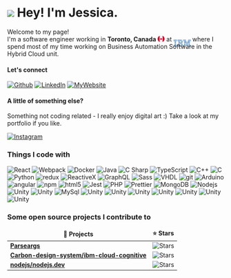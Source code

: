 

<!--
### Hi there 👋
**JessNah/JessNah** is a ✨ _special_ ✨ repository because its `README.md` (this file) appears on your GitHub profile.

Here are some ideas to get you started:

- 🔭 I’m currently working on ...
- 🌱 I’m currently learning ...
- 👯 I’m looking to collaborate on ...
- 🤔 I’m looking for help with ...
- 💬 Ask me about ...
- 📫 How to reach me: ...
- 😄 Pronouns: ...
- ⚡ Fun fact: ...
-->


<!-- "https://emojis.slackmojis.com/emojis/images/1471045852/842/hi.gif?1471045852" -->
# <img src="https://emojis.slackmojis.com/emojis/images/1531849430/4246/blob-sunglasses.gif?1531849430" width="30"/> Hey! I'm Jessica.

<p>Welcome to my page! </br> I'm a software engineer working in <b>Toronto, Canada</b> <img src="Assets/Images/canada.svg" width="16" style="max-width: 100%;margin-bottom: -2px;"/> at <img src="Assets/Images/ibm.svg" width="40" style="margin-bottom:-12px"> where I spend most of my time working on Business Automation Software in the Hybrid Cloud unit. </p>
<!--
I'm incredibly passionate and driven when it comes to coding and working on projects in a full-stack capacity. Being a tech enthusiast & a developer advocate, I am always open to collaborating on projects and innovative/disruptive ideas. So please feel free to reach out to me for anything at all!
What I've been upto lately? It's been a thrilling journey starting to contribute to and be part of the open-source community. -->

#### Let's connect

<p>
<a href="https://github.com/JessNah" target="_blank"><img alt="Github" src="https://img.shields.io/badge/GitHub-%2312100E.svg?&style=for-the-badge&logo=Github&logoColor=white&color=833AB4" /></a> 
<!-- <a href="https://twitter.com/Guibz16" target="_blank"><img alt="Twitter" src="https://img.shields.io/badge/twitter-%231DA1F2.svg?&style=for-the-badge&logo=twitter&logoColor=white" /></a> -->
<a href="https://www.linkedin.com/in/jessicanahulan" target="_blank"><img alt="LinkedIn" src="https://img.shields.io/badge/linkedin-%230077B5.svg?&style=for-the-badge&logo=linkedin&logoColor=white" /></a>
<a href="http://jessnah.github.io" target="_blank"><img alt="MyWebsite" src="https://img.shields.io/badge/my_website-%2312100E.svg?&style=for-the-badge&logo=GitHubSponsors&logoColor=white&color=3bbfb2" /></a>
<!-- <a href="https://medium.com/@th.guibert" target="_blank"><img alt="Medium" src="https://img.shields.io/badge/medium-%2312100E.svg?&style=for-the-badge&logo=medium&logoColor=white" /></a> -->

#### A little of something else?

Something not coding related - I really enjoy digital art :) Take a look at my portfolio if you like.

<a href="https://www.instagram.com/jessx.art" target="_blank"><img alt="Instagram" src="https://img.shields.io/badge/instagram-%2312100E.svg?&style=for-the-badge&logo=instagram&logoColor=white&color=C13584" /></a>
</p>

<h3>Things I code with</h3>
<p>
  <img alt="React" src="https://img.shields.io/badge/-React-45b8d8?style=flat-square&logo=react&logoColor=white" />
  <img alt="Webpack" src="https://img.shields.io/badge/-Webpack-8DD6F9?style=flat-square&logo=webpack&logoColor=white" /> 
  <img alt="Docker" src="https://img.shields.io/badge/-Docker-46a2f1?style=flat-square&logo=docker&logoColor=white" />
  <img alt="Java" src="https://img.shields.io/badge/-Java-2088FF?style=flat-square&logo=java&logoColor=white" />
  <img alt="C Sharp" src="https://img.shields.io/badge/-C%23-1a73e8?style=flat-square&logoColor=white" />
  <img alt="TypeScript" src="https://img.shields.io/badge/-TypeScript-007ACC?style=flat-square&logo=typescript&logoColor=white" />
  <img alt="C++" src="https://img.shields.io/badge/-C++-5849BE?style=flat-square&logo=Cplusplus&logoColor=white" />
  <img alt="C" src="https://img.shields.io/badge/-C-311C87?style=flat-square&logo=C&logoColor=white" />
  <img alt="Python" src="https://img.shields.io/badge/-Python-430098?style=flat-square&logo=python&logoColor=white" />
  <img alt="redux" src="https://img.shields.io/badge/-Redux-764ABC?style=flat-square&logo=redux&logoColor=white" />
  <img alt="ReactiveX" src="https://img.shields.io/badge/-RxJs-B7178C?style=flat-square&logo=reactivex&logoColor=white" />
  <img alt="GraphQL" src="https://img.shields.io/badge/-GraphQL-E10098?style=flat-square&logo=graphql&logoColor=white" />
  <img alt="Sass" src="https://img.shields.io/badge/-Sass-CC6699?style=flat-square&logo=sass&logoColor=white" />
  <img alt="VHDL" src="https://img.shields.io/badge/-VHDL-db7092?style=flat-square&logoColor=white" />
  <img alt="git" src="https://img.shields.io/badge/-Git-F05032?style=flat-square&logo=git&logoColor=white" />
  <img alt="Arduino" src="https://img.shields.io/badge/-Arduino-ea2845?style=flat-square&logo=arduino&logoColor=white" />
  <img alt="angular" src="https://img.shields.io/badge/-Angular-DD0031?style=flat-square&logo=angular&logoColor=white" />
  <img alt="npm" src="https://img.shields.io/badge/-NPM-CB3837?style=flat-square&logo=npm&logoColor=white" />
  <img alt="html5" src="https://img.shields.io/badge/-HTML/CSS/HTML5-E34F26?style=flat-square&logo=html5&logoColor=white" />
  <img alt="Jest" src="https://img.shields.io/badge/-Jest-EC4A3F?style=flat-square&logo=Jest&logoColor=white" />
  <img alt="PHP" src="https://img.shields.io/badge/-PHP-F9A03C?style=flat-square&logo=php&logoColor=white" />
  <img alt="Prettier" src="https://img.shields.io/badge/-Prettier-F7B93E?style=flat-square&logo=prettier&logoColor=white" />
  <img alt="MongoDB" src="https://img.shields.io/badge/-MongoDB-13aa52?style=flat-square&logo=mongodb&logoColor=white" />
  <img alt="Nodejs" src="https://img.shields.io/badge/-Nodejs-43853d?style=flat-square&logo=Node.js&logoColor=white" />
  <img alt="Unity" src="https://img.shields.io/badge/Unity-%2312100E.svg?&style=flat-square&logo=Unity&logoColor=white&color=0dba89" />
  <img alt="Unity" src="https://img.shields.io/badge/JavaScript-informational?style=flat-square&logo=JavaScript&logoColor=white&color=4ad4d4" />
  <img alt="MySql" src="https://img.shields.io/badge/-MySQL-4aadd4?style=flat-square&logo=MySQL&logoColor=white" />
  <img alt="Unity" src="https://img.shields.io/badge/HTML/CSS/HTML5-informational?style=flat-square&logo=html5&logoColor=white&color=4a83d4" />	
  <img alt="Unity" src="https://img.shields.io/badge/TensorFlow-informational?style=flat-square&logo=tensorflow&logoColor=white&color=4a58d4" />
  <img alt="Unity" src="https://img.shields.io/badge/IBM_Cloud-informational?style=flat-square&logo=IBM&logoColor=white&color=054ADA" />
  <img alt="Unity" src="https://img.shields.io/badge/IBM_Watson-informational?style=flat-square&logo=IBM-Watson&logoColor=white&color=BE95FF" />
  <img alt="Unity" src="https://img.shields.io/badge/pandas-informational?style=flat-square&logo=pandas&logoColor=white&color=f395ff" />
  <img alt="Unity" src="https://img.shields.io/badge/Android_Studio-informational?style=flat-square&logo=Android-Studio&logoColor=white&color=de57be" />
  <img alt="Unity" src="https://img.shields.io/badge/Bash_Scripting-informational?style=flat-square&logo=gnu-bash&logoColor=white&color=e63576" />
</p>

### Some open source projects I contribute to

<table>
  <thead align="center">
    <tr border: none;>
      <td><b>🎁 Projects</b></td>
      <td><b>⭐ Stars</b></td>
    </tr>
  </thead>
  <tbody>
    <tr>
      <td><a href="https://github.com/pkgjs/parseargs"><b>Parseargs</b></a></td>
      <td><img alt="Stars" src="https://img.shields.io/github/stars/pkgjs/parseargs?style=flat-square&labelColor=343b41"/></td>
    </tr>
    <tr>
      <td><a href="https://github.com/carbon-design-system/ibm-cloud-cognitive"><b>Carbon-design-system/ibm-cloud-cognitive</b></a></td>
      <td><img alt="Stars" src="https://img.shields.io/github/stars/carbon-design-system/ibm-cloud-cognitive?style=flat-square&labelColor=343b41"/></td>
    </tr>
    <tr>
      <td><a href="https://github.com/nodejs/nodejs.dev"><b>nodejs/nodejs.dev</b></a></td>
      <td><img alt="Stars" src="https://img.shields.io/github/stars/nodejs/nodejs.dev?style=flat-square&labelColor=343b41"/></td>
    </tr>
  </tbody>
</table>

